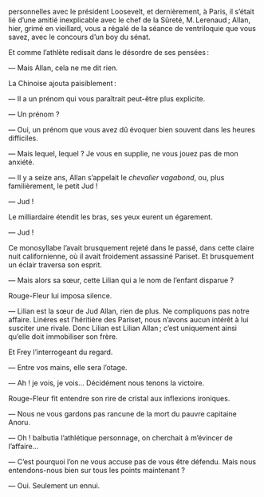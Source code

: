 personnelles avec le président Loosevelt, et dernièrement, à Paris, il s’était lié d’une amitié inexplicable avec le chef de la Sûreté, M. Lerenaud ; Allan, hier, grimé en vieillard, vous a régalé de la séance de ventriloquie que vous savez, avec le concours d’un boy du sénat.

Et comme l’athlète redisait dans le désordre de ses pensées :

— Mais Allan, cela ne me dit rien.

La Chinoise ajouta paisiblement :

— Il a un prénom qui vous paraîtrait peut-être plus explicite.

— Un prénom ?

— Oui, un prénom que vous avez dû évoquer bien souvent dans les heures
difficiles.

— Mais lequel, lequel ? Je vous en supplie, ne vous jouez pas de mon
anxiété.

— Il y a seize ans, Allan s’appelait le _chevalier vagabond_, ou, plus
familièrement, le petit Jud !

— Jud !

Le milliardaire étendit les bras, ses yeux eurent un égarement.

— Jud !

Ce monosyllabe l’avait brusquement rejeté dans le passé, dans cette claire
nuit californienne, où il avait froidement assassiné Pariset. Et brusquement un éclair traversa son esprit.

— Mais alors sa sœur, cette Lilian qui a le nom de l’enfant disparue ?

Rouge-Fleur lui imposa silence.

— Lilian est la sœur de Jud Allan, rien de plus. Ne compliquons pas notre affaire. Linéres est l’héritière des Pariset, nous n’avons aucun intérêt
à lui susciter une rivale. Donc Lilian est Lilian Allan ; c’est uniquement
ainsi qu’elle doit immobiliser son frère.

Et Frey l’interrogeant du regard.

— Entre vos mains, elle sera l’otage.

— Ah ! je vois, je vois… Décidément nous tenons la victoire.

Rouge-Fleur fit entendre son rire de cristal aux inflexions ironiques.

— Nous ne vous gardons pas rancune de la mort du pauvre capitaine Anoru.

— Oh ! balbutia l’athlétique personnage, on cherchait à m’évincer de l’affaire…

— C’est pourquoi l’on ne vous accuse pas de vous être défendu. Mais
nous entendons-nous bien sur tous les points maintenant ?

— Oui. Seulement un ennui.
